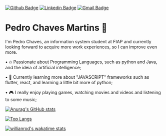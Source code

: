 [![Github Badge](https://img.shields.io/badge/-Github-000?style=flat-square&logo=Github&logoColor=white&link=https://github.com/fagnerpsantos)](https://github.com/Chalps)
[![Linkedin Badge](https://img.shields.io/badge/-LinkedIn-blue?style=flat-square&logo=Linkedin&logoColor=white&link=https://www.linkedin.com/in/pedro-chaves-martins/)](https://www.linkedin.com/in/pedro-chaves-martins/)
[![Gmail Badge](https://img.shields.io/badge/-pedro.chalps@gmail.com-FF0033?style=flat-square&logo=Gmail&logoColor=white&link=mailto:pedro.chalps@gmail.com)](mailto:pedro.chalps@gmail.com)
 


# Pedro Chaves Martins 👋

I'm Pedro Chaves, an information system student at FIAP and currently looking forward to acquire more work experiences, so I can improve even more.

• 🔥 Passionate about Programming Languages, such as python and Java, and the ideia of artificial intelligence;

• 📖 Currently learning more about "JAVASCRIPT" frameworks such as  flutter, react, and learning a little bit more of python;

• 🎮 I really enjoy playing games, watching movies and videos and listening to some music;


[![Anurag's GitHub stats](https://github-readme-stats.vercel.app/api?username=Chalps&theme=dark&show_icons=true)](https://github.com/anuraghazra/github-readme-stats)

[![Top Langs](https://github-readme-stats.vercel.app/api/top-langs/?username=Chalps&theme=dark)](https://github.com/anuraghazra/github-readme-stats)

[![willianrod's wakatime stats](https://github-readme-stats.vercel.app/api/wakatime?username=Chalps&theme=dark)](https://github.com/anuraghazra/github-readme-stats)


